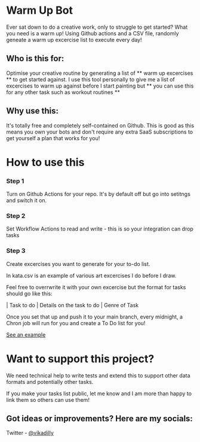 # Warm Up Bot
Ever sat down to do a creative work, only to struggle to get started? What you need is a warm up!
Using Github actions and a CSV file, randomly geneate a warm up excercise list to execute every day!

## Who is this for: 
Optimise your creative routine by generating a list of ** warm up excercises ** to get started against.
I use this tool personally to give me a list of excercises to warm up against before I start painting but ** you can use this for any other task such as workout routines ** 

## Why use this:
It's totally free and completely self-contained on Github. 
This is good as this means you own your bots and don't require any extra SaaS subscriptions to get yourself a plan that works for you!

# How to use this

### Step 1 
Turn on Github Actions for your repo. It's by default off but go into setitngs and switch it on. 

### Step 2 
Set Workflow Actions to read and write - this is so your integration can drop tasks

### Step 3
Create excercises you want to generate for your to-do list. 

In kata.csv is an example of various art excercises I do before I draw. 

Feel free to overrwrite it with your own excercise but the format for tasks should go like this: 

| Task to do | Details on the task to do | Genre of Task 

Once you set that up and push it to your main branch, every midnight, a Chron job will run for you and create a To Do list for you! 

[See an example](https://github.com/vikadilly/creativeroutinebot/issues/11)

# Want to support this project? 

We need technical help to write tests and extend this to support other data formats and potentially other tasks.

If you make your tasks list public, let me know and I am more than happy to link them so others can use them!

## Got ideas or improvements? Here are my socials: 
Twitter - [@vikadilly](https://twitter.com/vikadilly)
